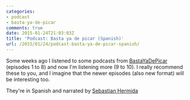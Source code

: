 ```yaml
---
categories:
- podcast
- basta-ya-de-picar
comments: true
date: 2015-01-24T21:03:03Z
title: 'Podcast: Basta ya de picar (Spanish)'
url: /2015/01/24/podcast-basta-ya-de-picar-spanish/
---
```


Some weeks ago I listened to some podcasts from [BastaYaDePicar](http://www.bastayadepicar.com) (episodes 1 to 8) and now I'm listening more (9 to 10). I really recommend these to you, and I imagine that the newer episodes (also new format) will be interesting too.

They're in Spanish and narrated by [Sebastian Hermida](https://twitter.com/sbastn)